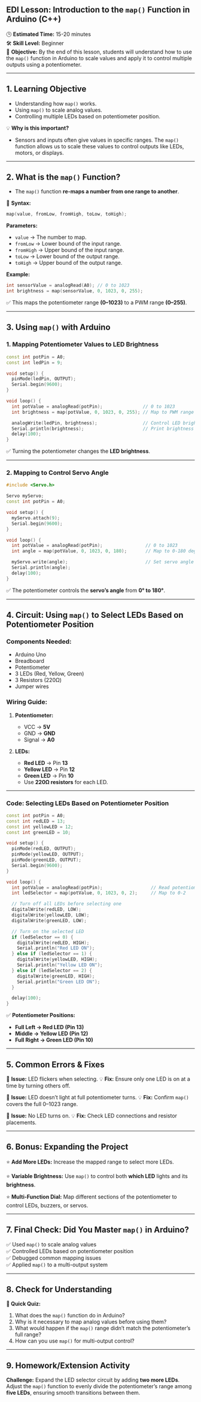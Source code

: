 ## **EDI Lesson: Introduction to the `map()` Function in Arduino (C++)**

🕒 **Estimated Time:** 15-20 minutes  
🛠 **Skill Level:** Beginner  
🎯 **Objective:** By the end of this lesson, students will understand how to use the `map()` function in Arduino to scale values and apply it to control multiple outputs using a potentiometer.

---

## **1. Learning Objective**  
  - Understanding how `map()` works.
  - Using `map()` to scale analog values.
  - Controlling multiple LEDs based on potentiometer position.

💡 **Why is this important?**  
- Sensors and inputs often give values in specific ranges. The `map()` function allows us to scale these values to control outputs like LEDs, motors, or displays.

---

## **2. What is the `map()` Function?**  
- The `map()` function **re-maps a number from one range to another**.

📌 **Syntax:**
```cpp
map(value, fromLow, fromHigh, toLow, toHigh);
```

**Parameters:**
- `value` → The number to map.
- `fromLow` → Lower bound of the input range.
- `fromHigh` → Upper bound of the input range.
- `toLow` → Lower bound of the output range.
- `toHigh` → Upper bound of the output range.

**Example:**
```cpp
int sensorValue = analogRead(A0); // 0 to 1023
int brightness = map(sensorValue, 0, 1023, 0, 255);
```
✅ This maps the potentiometer range **(0–1023)** to a PWM range **(0–255)**.

---

## **3. Using `map()` with Arduino**

### **1. Mapping Potentiometer Values to LED Brightness**
```cpp
const int potPin = A0;
const int ledPin = 9;

void setup() {
  pinMode(ledPin, OUTPUT);
  Serial.begin(9600);
}

void loop() {
  int potValue = analogRead(potPin);               // 0 to 1023
  int brightness = map(potValue, 0, 1023, 0, 255); // Map to PWM range

  analogWrite(ledPin, brightness);                 // Control LED brightness
  Serial.println(brightness);                      // Print brightness
  delay(100);
}
```
✅ Turning the potentiometer changes the **LED brightness**.

---

### **2. Mapping to Control Servo Angle**
```cpp
#include <Servo.h>

Servo myServo;
const int potPin = A0;

void setup() {
  myServo.attach(9);
  Serial.begin(9600);
}

void loop() {
  int potValue = analogRead(potPin);                // 0 to 1023
  int angle = map(potValue, 0, 1023, 0, 180);       // Map to 0-180 degrees

  myServo.write(angle);                             // Set servo angle
  Serial.println(angle);
  delay(100);
}
```
✅ The potentiometer controls the **servo’s angle** from **0° to 180°**.

---

## **4. Circuit: Using `map()` to Select LEDs Based on Potentiometer Position**

### **Components Needed:**
- Arduino Uno
- Breadboard
- Potentiometer
- 3 LEDs (Red, Yellow, Green)
- 3 Resistors (220Ω)
- Jumper wires

### **Wiring Guide:**
1. **Potentiometer:**
   - VCC → **5V**
   - GND → **GND**
   - Signal → **A0**

2. **LEDs:**
   - **Red LED** → Pin **13**
   - **Yellow LED** → Pin **12**
   - **Green LED** → Pin **10**
   - Use **220Ω resistors** for each LED.

---

### **Code: Selecting LEDs Based on Potentiometer Position**
```cpp
const int potPin = A0;
const int redLED = 13;
const int yellowLED = 12;
const int greenLED = 10;

void setup() {
  pinMode(redLED, OUTPUT);
  pinMode(yellowLED, OUTPUT);
  pinMode(greenLED, OUTPUT);
  Serial.begin(9600);
}

void loop() {
  int potValue = analogRead(potPin);                  // Read potentiometer (0-1023)
  int ledSelector = map(potValue, 0, 1023, 0, 2);     // Map to 0-2

  // Turn off all LEDs before selecting one
  digitalWrite(redLED, LOW);
  digitalWrite(yellowLED, LOW);
  digitalWrite(greenLED, LOW);

  // Turn on the selected LED
  if (ledSelector == 0) {
    digitalWrite(redLED, HIGH);
    Serial.println("Red LED ON");
  } else if (ledSelector == 1) {
    digitalWrite(yellowLED, HIGH);
    Serial.println("Yellow LED ON");
  } else if (ledSelector == 2) {
    digitalWrite(greenLED, HIGH);
    Serial.println("Green LED ON");
  }

  delay(100);
}
```

✅ **Potentiometer Positions:**
- **Full Left → Red LED (Pin 13)**
- **Middle → Yellow LED (Pin 12)**
- **Full Right → Green LED (Pin 10)**

---

## **5. Common Errors & Fixes**

🚨 **Issue:** LED flickers when selecting.
💡 **Fix:** Ensure only one LED is on at a time by turning others off.

🚨 **Issue:** LED doesn’t light at full potentiometer turns.
💡 **Fix:** Confirm `map()` covers the full 0–1023 range.

🚨 **Issue:** No LED turns on.
💡 **Fix:** Check LED connections and resistor placements.

---

## **6. Bonus: Expanding the Project**

⭐ **Add More LEDs:** Increase the mapped range to select more LEDs.

⭐ **Variable Brightness:** Use `map()` to control both **which LED** lights and its **brightness**.

⭐ **Multi-Function Dial:** Map different sections of the potentiometer to control LEDs, buzzers, or servos.

---

## **7. Final Check: Did You Master `map()` in Arduino?**  
✅ Used `map()` to scale analog values  
✅ Controlled LEDs based on potentiometer position  
✅ Debugged common mapping issues  
✅ Applied `map()` to a multi-output system  

---

## **8. Check for Understanding**  

**📝 Quick Quiz:**  
1. What does the `map()` function do in Arduino?  
2. Why is it necessary to map analog values before using them?  
3. What would happen if the `map()` range didn’t match the potentiometer’s full range?  
4. How can you use `map()` for multi-output control?

---

## **9. Homework/Extension Activity**  
**Challenge:** Expand the LED selector circuit by adding **two more LEDs**. Adjust the `map()` function to evenly divide the potentiometer’s range among **five LEDs**, ensuring smooth transitions between them.